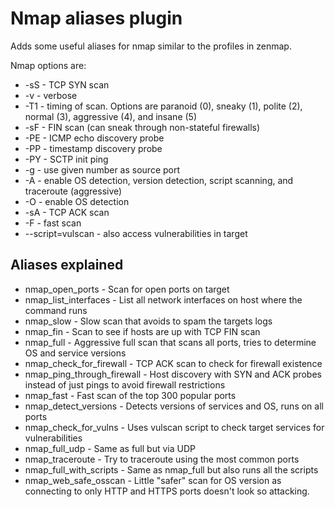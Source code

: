 # Nmap aliases plugin

Adds some useful aliases for nmap similar to the profiles in zenmap.

Nmap options are:
 * -sS - TCP SYN scan
 * -v - verbose
 * -T1 - timing of scan. Options are paranoid (0), sneaky (1), polite (2), normal (3), aggressive (4), and insane (5)
 * -sF - FIN scan (can sneak through non-stateful firewalls)
 * -PE - ICMP echo discovery probe
 * -PP - timestamp discovery probe
 * -PY - SCTP init ping
 * -g - use given number as source port
 * -A - enable OS detection, version detection, script scanning, and traceroute (aggressive)
 * -O - enable OS detection
 * -sA - TCP ACK scan
 * -F - fast scan
 * --script=vulscan - also access vulnerabilities in target

## Aliases explained

 * nmap\_open\_ports - Scan for open ports on target
 * nmap\_list\_interfaces - List all network interfaces on host where the command runs
 * nmap\_slow - Slow scan that avoids to spam the targets logs
 * nmap\_fin - Scan to see if hosts are up with TCP FIN scan
 * nmap\_full - Aggressive full scan that scans all ports, tries to determine OS and service versions
 * nmap\_check\_for\_firewall - TCP ACK scan to check for firewall existence
 * nmap\_ping\_through\_firewall - Host discovery with SYN and ACK probes instead of just pings to avoid firewall
   restrictions
 * nmap\_fast - Fast scan of the top 300 popular ports
 * nmap\_detect\_versions - Detects versions of services and OS, runs on all ports
 * nmap\_check\_for\_vulns - Uses vulscan script to check target services for vulnerabilities
 * nmap\_full\_udp - Same as full but via UDP
 * nmap\_traceroute - Try to traceroute using the most common ports
 * nmap\_full\_with\_scripts - Same as nmap\_full but also runs all the scripts
 * nmap\_web\_safe\_osscan - Little "safer" scan for OS version  as connecting to only HTTP and HTTPS ports doesn't look so attacking.

